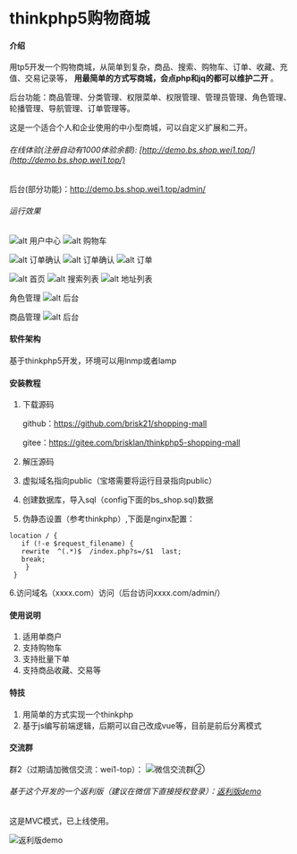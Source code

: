 # thinkphp5购物商城

#### 介绍
用tp5开发一个购物商城，从简单到复杂，商品、搜索、购物车、订单、收藏、充值、交易记录等，  **用最简单的方式写商城，会点php和jq的都可以维护二开** 。

后台功能：商品管理、分类管理、权限菜单、权限管理、管理员管理、角色管理、轮播管理、导航管理、订单管理等。

这是一个适合个人和企业使用的中小型商城，可以自定义扩展和二开。

###### 在线体验(注册自动有1000体验余额): [http://demo.bs.shop.wei1.top/](http://demo.bs.shop.wei1.top/) 

后台(部分功能)：http://demo.bs.shop.wei1.top/admin/


###### 运行效果

![alt 用户中心](./public/test/user.png "用户中心")
![alt 购物车](./public/test/cart.png "购物车")

![alt 订单确认](./public/test/order_ready1.png "订单确认")
![alt 订单确认](./public/test/order_ready2.png "订单确认")
![alt 订单](./public/test/orders.png "订单")

![alt 首页](./public/test/home1.png "首页")
![alt 搜索列表](./public/test/pro-list.png "搜索列表")
![alt 地址列表](./public/test/address.png "地址列表")

角色管理
![alt 后台](./public/test/admin1.png "后台")


商品管理
![alt 后台](./public/test/admin2.png "后台")



#### 软件架构
基于thinkphp5开发，环境可以用lnmp或者lamp

#### 安装教程

1. 下载源码

   github：<a href="https://github.com/brisk21/shopping-mall">https://github.com/brisk21/shopping-mall</a>
   
   gitee：<a href="https://gitee.com/brisklan/thinkphp5-shopping-mall">https://gitee.com/brisklan/thinkphp5-shopping-mall</a>

2. 解压源码

3. 虚拟域名指向public（宝塔需要将运行目录指向public）

4. 创建数据库，导入sql（config下面的bs_shop.sql)数据

5.  伪静态设置（参考thinkphp）,下面是nginx配置：
```nginx
location / { 
   if (!-e $request_filename) {
   rewrite  ^(.*)$  /index.php?s=/$1  last;
   break;
    }
 }
```
6.访问域名（xxxx.com）访问（后台访问xxxx.com/admin/）


#### 使用说明

1.  适用单商户
2.  支持购物车
3.  支持批量下单
4.  支持商品收藏、交易等





#### 特技

1. 用简单的方式实现一个thinkphp
2. 基于js编写前端逻辑，后期可以自己改成vue等，目前是前后分离模式

#### 交流群
群2（过期请加微信交流：wei1-top）：
![微信交流群②](./public/test/qr.png "微信交流群②")


###### 基于这个开发的一个返利版（建议在微信下直接授权登录）：[返利版demo](https://wx.wei1.top/union/store.user/index.html)
这是MVC模式，已上线使用。

![返利版demo](https://images.gitee.com/uploads/images/2021/1123/142916_e316c296_2065616.png "微信截图_20211123142709.png")
